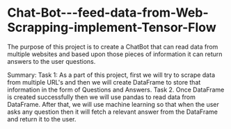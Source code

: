 # Chat-Bot---feed-data-from-Web-Scrapping-implement-Tensor-Flow
The purpose of this project is to create a ChatBot that can read data from multiple websites and based upon those pieces of information it can return answers to the user questions.  

Summary:  Task 1: As a part of this project, first we will try to scrape data from multiple URL's and then we will create DataFrame to store that information in the form of Questions and Answers.  Task 2. Once DataFrame is created successfully then we will use pandas to read data from DataFrame. After that, we will use machine learning so that when the user asks any question then it will fetch a relevant answer from the DataFrame and return it to the user.
